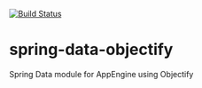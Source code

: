 [![Build Status](https://travis-ci.org/nhuttrung/spring-data-objectify.svg?branch=master)](https://travis-ci.org/nhuttrung/spring-data-objectify)

# spring-data-objectify
Spring Data module for AppEngine using Objectify
